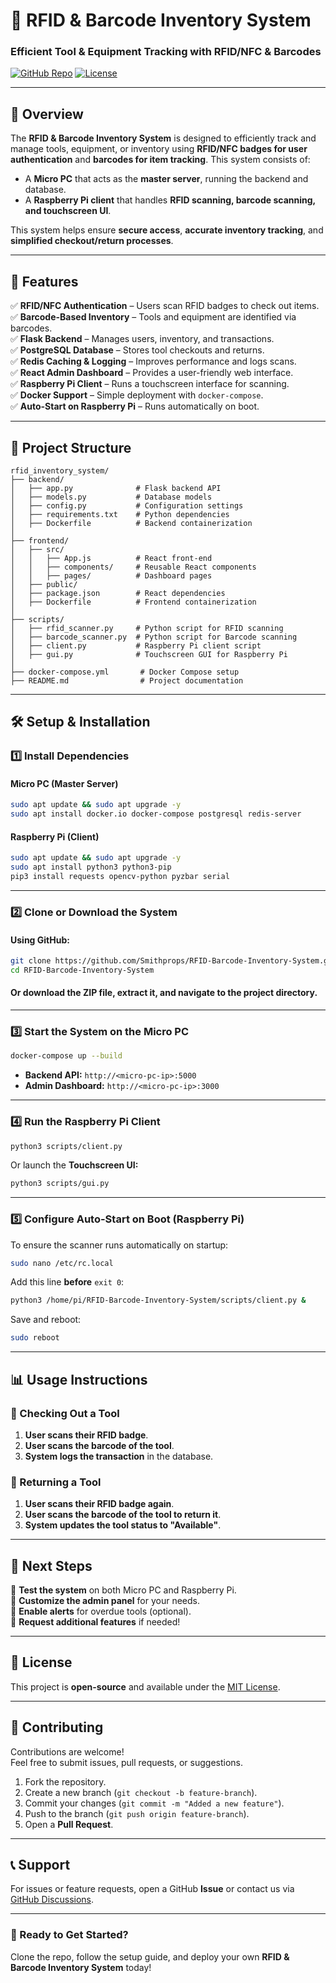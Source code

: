 # 📌 RFID & Barcode Inventory System
### **Efficient Tool & Equipment Tracking with RFID/NFC & Barcodes**

[![GitHub Repo](https://img.shields.io/github/stars/Smithprops/RFID-Barcode-Inventory-System?style=social)](https://github.com/Smithprops/RFID-Barcode-Inventory-System)
[![License](https://img.shields.io/github/license/Smithprops/RFID-Barcode-Inventory-System)](LICENSE)

---

## **📖 Overview**
The **RFID & Barcode Inventory System** is designed to efficiently track and manage tools, equipment, or inventory using **RFID/NFC badges for user authentication** and **barcodes for item tracking**. This system consists of:

- A **Micro PC** that acts as the **master server**, running the backend and database.
- A **Raspberry Pi client** that handles **RFID scanning, barcode scanning, and touchscreen UI**.

This system helps ensure **secure access**, **accurate inventory tracking**, and **simplified checkout/return processes**.

---

## **🚀 Features**
✅ **RFID/NFC Authentication** – Users scan RFID badges to check out items.  
✅ **Barcode-Based Inventory** – Tools and equipment are identified via barcodes.  
✅ **Flask Backend** – Manages users, inventory, and transactions.  
✅ **PostgreSQL Database** – Stores tool checkouts and returns.  
✅ **Redis Caching & Logging** – Improves performance and logs scans.  
✅ **React Admin Dashboard** – Provides a user-friendly web interface.  
✅ **Raspberry Pi Client** – Runs a touchscreen interface for scanning.  
✅ **Docker Support** – Simple deployment with `docker-compose`.  
✅ **Auto-Start on Raspberry Pi** – Runs automatically on boot.  

---

## **📁 Project Structure**
```
rfid_inventory_system/
├── backend/
│   ├── app.py              # Flask backend API
│   ├── models.py           # Database models
│   ├── config.py           # Configuration settings
│   ├── requirements.txt    # Python dependencies
│   ├── Dockerfile          # Backend containerization
│
├── frontend/
│   ├── src/
│   │   ├── App.js          # React front-end
│   │   ├── components/     # Reusable React components
│   │   ├── pages/          # Dashboard pages
│   ├── public/
│   ├── package.json        # React dependencies
│   ├── Dockerfile          # Frontend containerization
│
├── scripts/
│   ├── rfid_scanner.py     # Python script for RFID scanning
│   ├── barcode_scanner.py  # Python script for Barcode scanning
│   ├── client.py           # Raspberry Pi client script
│   ├── gui.py              # Touchscreen GUI for Raspberry Pi
│
├── docker-compose.yml       # Docker Compose setup
├── README.md                # Project documentation
```

---

## **🛠️ Setup & Installation**
### **1️⃣ Install Dependencies**
#### **Micro PC (Master Server)**
```bash
sudo apt update && sudo apt upgrade -y
sudo apt install docker.io docker-compose postgresql redis-server
```

#### **Raspberry Pi (Client)**
```bash
sudo apt update && sudo apt upgrade -y
sudo apt install python3 python3-pip
pip3 install requests opencv-python pyzbar serial
```

---

### **2️⃣ Clone or Download the System**
#### **Using GitHub:**
```bash
git clone https://github.com/Smithprops/RFID-Barcode-Inventory-System.git
cd RFID-Barcode-Inventory-System
```
#### **Or download the ZIP file**, extract it, and navigate to the project directory.

---

### **3️⃣ Start the System on the Micro PC**
```bash
docker-compose up --build
```
- **Backend API:** `http://<micro-pc-ip>:5000`
- **Admin Dashboard:** `http://<micro-pc-ip>:3000`

---

### **4️⃣ Run the Raspberry Pi Client**
```bash
python3 scripts/client.py
```
Or launch the **Touchscreen UI:**
```bash
python3 scripts/gui.py
```

---

### **5️⃣ Configure Auto-Start on Boot (Raspberry Pi)**
To ensure the scanner runs automatically on startup:
```bash
sudo nano /etc/rc.local
```
Add this line **before** `exit 0`:
```bash
python3 /home/pi/RFID-Barcode-Inventory-System/scripts/client.py &
```
Save and reboot:
```bash
sudo reboot
```

---

## **📊 Usage Instructions**
### **🔹 Checking Out a Tool**
1. **User scans their RFID badge**.
2. **User scans the barcode of the tool**.
3. **System logs the transaction** in the database.

### **🔹 Returning a Tool**
1. **User scans their RFID badge again**.
2. **User scans the barcode of the tool to return it**.
3. **System updates the tool status to "Available"**.

---

## **📌 Next Steps**
📌 **Test the system** on both Micro PC and Raspberry Pi.  
📌 **Customize the admin panel** for your needs.  
📌 **Enable alerts** for overdue tools (optional).  
📌 **Request additional features** if needed!  

---

## **📝 License**
This project is **open-source** and available under the [MIT License](LICENSE).

---

## **🤝 Contributing**
Contributions are welcome!  
Feel free to submit issues, pull requests, or suggestions.

1. Fork the repository.
2. Create a new branch (`git checkout -b feature-branch`).
3. Commit your changes (`git commit -m "Added a new feature"`).
4. Push to the branch (`git push origin feature-branch`).
5. Open a **Pull Request**.

---

## **📞 Support**
For issues or feature requests, open a GitHub **Issue** or contact us via [GitHub Discussions](https://github.com/Smithprops/RFID-Barcode-Inventory-System/discussions).

---

### **🚀 Ready to Get Started?**
Clone the repo, follow the setup guide, and deploy your own **RFID & Barcode Inventory System** today!  
